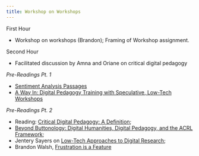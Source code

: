 ```yaml
---
title: Workshop on Workshops
---
```


First Hour
* Workshop on workshops (Brandon); Framing of Workshop assignment.

Second Hour
* Facilitated discussion by Amna and Oriane on critical digital pedagogy

*Pre-Readings Pt. 1*

* [Sentiment Analysis Passages](/assets/workshop-on-workshops/sentiment-analysis-passages.docx)
* [A Way In: Digital Pedagogy Training with Speculative, Low-Tech Workshops](https://cuny.manifoldapp.org/read/a-way-in-digital-pedagogy-training-with-speculative-low-tech-workshops/section/d26fab6f-c473-489a-9516-a6e6f0c747a7)

*Pre-Readings Pt. 2*
* Reading: [Critical Digital Pedagogy: A Definition](https://hybridpedagogy.org/critical-digital-pedagogy-definition/);
* [Beyond Buttonology: Digital Humanities, Digital Pedagogy, and the ACRL Framework](https://crln.acrl.org/index.php/crlnews/article/view/16833/18427);
* Jentery Sayers on [Low-Tech Approaches to Digital Research](https://jentery.github.io/lowtech/?fbclid=IwAR0Lo7TTSCGWdTOsIBjqdL460oGymmeOtTvzAlvMMs1hFnBAkgwlTIUoRgM#/title);
* Brandon Walsh, [Frustration is a Feature](https://read.dukeupress.edu/pedagogy/article-abstract/19/3/519/140304/Frustration-Is-a-FeatureUgly-Feelings-and-the)
